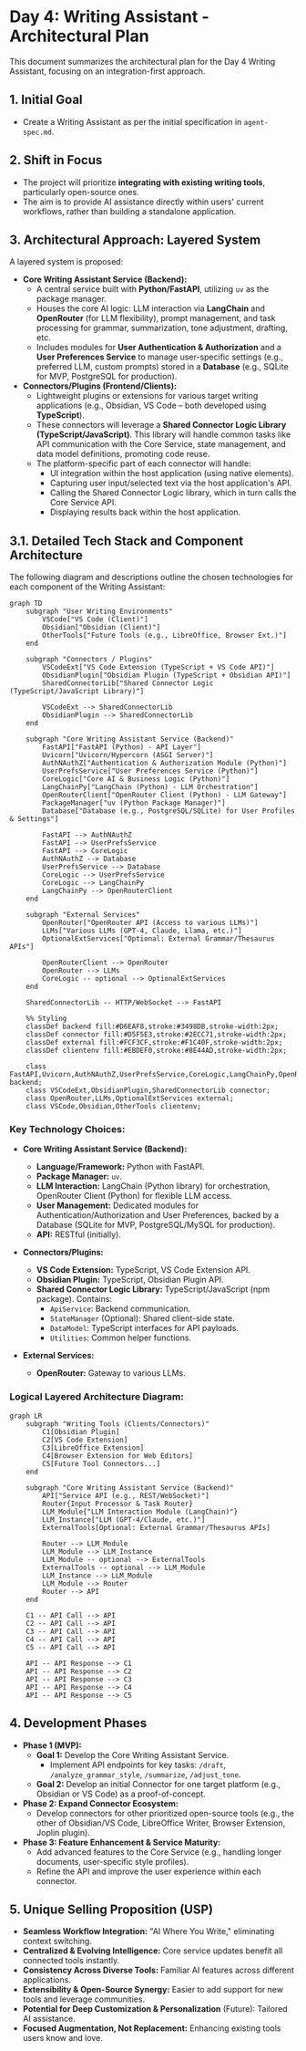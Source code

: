 # Day 4: Writing Assistant - Architectural Plan

This document summarizes the architectural plan for the Day 4 Writing Assistant, focusing on an integration-first approach.

## 1. Initial Goal
- Create a Writing Assistant as per the initial specification in `agent-spec.md`.

## 2. Shift in Focus
- The project will prioritize **integrating with existing writing tools**, particularly open-source ones.
- The aim is to provide AI assistance directly within users' current workflows, rather than building a standalone application.

## 3. Architectural Approach: Layered System

A layered system is proposed:

-   **Core Writing Assistant Service (Backend):**
    -   A central service built with **Python/FastAPI**, utilizing `uv` as the package manager.
    -   Houses the core AI logic: LLM interaction via **LangChain** and **OpenRouter** (for LLM flexibility), prompt management, and task processing for grammar, summarization, tone adjustment, drafting, etc.
    -   Includes modules for **User Authentication & Authorization** and a **User Preferences Service** to manage user-specific settings (e.g., preferred LLM, custom prompts) stored in a **Database** (e.g., SQLite for MVP, PostgreSQL for production).
-   **Connectors/Plugins (Frontend/Clients):**
    -   Lightweight plugins or extensions for various target writing applications (e.g., Obsidian, VS Code – both developed using **TypeScript**).
    -   These connectors will leverage a **Shared Connector Logic Library (TypeScript/JavaScript)**. This library will handle common tasks like API communication with the Core Service, state management, and data model definitions, promoting code reuse.
    -   The platform-specific part of each connector will handle:
        -   UI integration within the host application (using native elements).
        -   Capturing user input/selected text via the host application's API.
        -   Calling the Shared Connector Logic library, which in turn calls the Core Service API.
        -   Displaying results back within the host application.

## 3.1. Detailed Tech Stack and Component Architecture

The following diagram and descriptions outline the chosen technologies for each component of the Writing Assistant:

```mermaid
graph TD
    subgraph "User Writing Environments"
        VSCode["VS Code (Client)"]
        Obsidian["Obsidian (Client)"]
        OtherTools["Future Tools (e.g., LibreOffice, Browser Ext.)"]
    end

    subgraph "Connectors / Plugins"
        VSCodeExt["VS Code Extension (TypeScript + VS Code API)"]
        ObsidianPlugin["Obsidian Plugin (TypeScript + Obsidian API)"]
        SharedConnectorLib["Shared Connector Logic (TypeScript/JavaScript Library)"]

        VSCodeExt --> SharedConnectorLib
        ObsidianPlugin --> SharedConnectorLib
    end

    subgraph "Core Writing Assistant Service (Backend)"
        FastAPI["FastAPI (Python) - API Layer"]
        Uvicorn["Uvicorn/Hypercorn (ASGI Server)"]
        AuthNAuthZ["Authentication & Authorization Module (Python)"]
        UserPrefsService["User Preferences Service (Python)"]
        CoreLogic["Core AI & Business Logic (Python)"]
        LangChainPy["LangChain (Python) - LLM Orchestration"]
        OpenRouterClient["OpenRouter Client (Python) - LLM Gateway"]
        PackageManager["uv (Python Package Manager)"]
        Database["Database (e.g., PostgreSQL/SQLite) for User Profiles & Settings"]

        FastAPI --> AuthNAuthZ
        FastAPI --> UserPrefsService
        FastAPI --> CoreLogic
        AuthNAuthZ --> Database
        UserPrefsService --> Database
        CoreLogic --> UserPrefsService
        CoreLogic --> LangChainPy
        LangChainPy --> OpenRouterClient
    end

    subgraph "External Services"
        OpenRouter["OpenRouter API (Access to various LLMs)"]
        LLMs["Various LLMs (GPT-4, Claude, Llama, etc.)"]
        OptionalExtServices["Optional: External Grammar/Thesaurus APIs"]

        OpenRouterClient --> OpenRouter
        OpenRouter --> LLMs
        CoreLogic -- optional --> OptionalExtServices
    end

    SharedConnectorLib -- HTTP/WebSocket --> FastAPI

    %% Styling
    classDef backend fill:#D6EAF8,stroke:#3498DB,stroke-width:2px;
    classDef connector fill:#D5F5E3,stroke:#2ECC71,stroke-width:2px;
    classDef external fill:#FCF3CF,stroke:#F1C40F,stroke-width:2px;
    classDef clientenv fill:#EBDEF0,stroke:#8E44AD,stroke-width:2px;

    class FastAPI,Uvicorn,AuthNAuthZ,UserPrefsService,CoreLogic,LangChainPy,OpenRouterClient,PackageManager,Database backend;
    class VSCodeExt,ObsidianPlugin,SharedConnectorLib connector;
    class OpenRouter,LLMs,OptionalExtServices external;
    class VSCode,Obsidian,OtherTools clientenv;
```

### Key Technology Choices:

*   **Core Writing Assistant Service (Backend):**
    *   **Language/Framework:** Python with FastAPI.
    *   **Package Manager:** `uv`.
    *   **LLM Interaction:** LangChain (Python library) for orchestration, OpenRouter Client (Python) for flexible LLM access.
    *   **User Management:** Dedicated modules for Authentication/Authorization and User Preferences, backed by a Database (SQLite for MVP, PostgreSQL/MySQL for production).
    *   **API:** RESTful (initially).

*   **Connectors/Plugins:**
    *   **VS Code Extension:** TypeScript, VS Code Extension API.
    *   **Obsidian Plugin:** TypeScript, Obsidian Plugin API.
    *   **Shared Connector Logic Library:** TypeScript/JavaScript (npm package). Contains:
        *   `ApiService`: Backend communication.
        *   `StateManager` (Optional): Shared client-side state.
        *   `DataModel`: TypeScript interfaces for API payloads.
        *   `Utilities`: Common helper functions.

*   **External Services:**
    *   **OpenRouter:** Gateway to various LLMs.

### Logical Layered Architecture Diagram:

```mermaid
graph LR
    subgraph "Writing Tools (Clients/Connectors)"
        C1[Obsidian Plugin]
        C2[VS Code Extension]
        C3[LibreOffice Extension]
        C4[Browser Extension for Web Editors]
        C5[Future Tool Connectors...]
    end

    subgraph "Core Writing Assistant Service (Backend)"
        API["Service API (e.g., REST/WebSocket)"]
        Router{Input Processor & Task Router}
        LLM_Module{"LLM Interaction Module (LangChain)"}
        LLM_Instance["LLM (GPT-4/Claude, etc.)"]
        ExternalTools[Optional: External Grammar/Thesaurus APIs]

        Router --> LLM_Module
        LLM_Module --> LLM_Instance
        LLM_Module -- optional --> ExternalTools
        ExternalTools -- optional --> LLM_Module
        LLM_Instance --> LLM_Module
        LLM_Module --> Router
        Router --> API
    end

    C1 -- API Call --> API
    C2 -- API Call --> API
    C3 -- API Call --> API
    C4 -- API Call --> API
    C5 -- API Call --> API

    API -- API Response --> C1
    API -- API Response --> C2
    API -- API Response --> C3
    API -- API Response --> C4
    API -- API Response --> C5
```

## 4. Development Phases

-   **Phase 1 (MVP):**
    -   **Goal 1:** Develop the Core Writing Assistant Service.
        -   Implement API endpoints for key tasks: `/draft`, `/analyze_grammar_style`, `/summarize`, `/adjust_tone`.
    -   **Goal 2:** Develop an initial Connector for one target platform (e.g., Obsidian or VS Code) as a proof-of-concept.
-   **Phase 2: Expand Connector Ecosystem:**
    -   Develop connectors for other prioritized open-source tools (e.g., the other of Obsidian/VS Code, LibreOffice Writer, Browser Extension, Joplin plugin).
-   **Phase 3: Feature Enhancement & Service Maturity:**
    -   Add advanced features to the Core Service (e.g., handling longer documents, user-specific style profiles).
    -   Refine the API and improve the user experience within each connector.

## 5. Unique Selling Proposition (USP)

-   **Seamless Workflow Integration:** "AI Where You Write," eliminating context switching.
-   **Centralized & Evolving Intelligence:** Core service updates benefit all connected tools instantly.
-   **Consistency Across Diverse Tools:** Familiar AI features across different applications.
-   **Extensibility & Open-Source Synergy:** Easier to add support for new tools and leverage communities.
-   **Potential for Deep Customization & Personalization** (Future): Tailored AI assistance.
-   **Focused Augmentation, Not Replacement:** Enhancing existing tools users know and love.